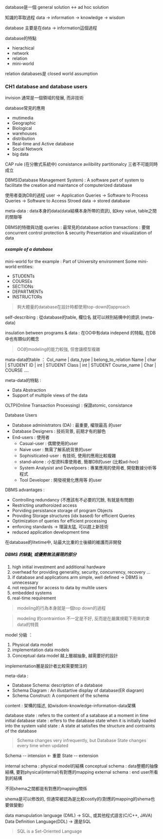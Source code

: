 database是一個 general solution <-> ad hoc solution

知識的萃取過程
data -> information -> knowledge -> wisdom

database 主要是在data -> information這個過程

database的特點
- hierachical
- network
- relation
- mini-world 



relation databases是 closed world assumption

### CH1 database and database users

invision 通常是一個領域的發展, 而非技術

database常見的應用
- mutimedia 
- Geographic
- Biological
- warehouses
- distribution
- Real-time and Active database
- Social Network
- big data

CAP rule (在分散式系統中)
consistance
avilibility
partitionalcy
三者不可能同時成立

DBMS(Database Management System) : A software part of system to facilitate the creation and maintance of computerized database

使用者查詢DB的過程
user -> Application Queries -> Software to Process Queries -> Software to Access Stroed data -> stored database


meta-data : data本身的data(data結構本身所帶的資訊), 如key value, table之間的關聯等

DBMS的特徵與功能
queries : 最常見的database action
transactions : 要做concurrent control
protection & security
Presentation and visualization of data

##### example of a database
mini-world for the example : Part of University environment
Some mini-world entities:
- STUDENTs
- COURSEs
- SECTIONs
- DEPARTMENTs
- INSTRUCTORs

> 夠大體量的database在設計時都使用top-down的approach

self-describing : 從database的table, 欄位名 就可以辨別結構中的資訊 (meta-data)

insulation between programs & data :  在OO中有data independ 的特點, 在DB中也有類似的概念

>  OO的modeling的能力較強, 但會讓模型複雜

mata-data的table ： 
Col_name | data_type | belong_to_relation
Name | char | STUDENT
ID | int | STUDENT
Class | int | STUDENT
Course_name | Char | COURSE
....

meta-data的特點 : 
- Data Abstraction 
- Support of multipile views of the data


OLTP(Online Transaction Processing) : 保證atomic, consistance

Database Users
- Database administrators (DA) : 最重要, 權限最高 的user
- Database Designers : 技術背景, 前期才有的腳色
- End-users : 使用者
	- Casual-user : 偶爾使用的user
	- Naive user : 無需了解系統背景的user
	- Sophisiticated-user : 有技術, 使用的應用比較複雜
	- stand-alone : 小型資料庫使用者, 簡單DB的user (比較ad-hoc)
	- System Analysist and Develpoers : 專業應用的使用者, 開發數據分析等程式
	- Tool Developer : 開發視覺化應用等 的user

DBMS advantages : 
- Controlling redundancy (不應該有不必要的冗餘, 有就是有問題)
- Restricting unathoroized access
- Porviding persistance storage of program Objects
- Providing Storage structures (idx based) for efficient Queries
- Optimization of queries for efficient processing
- enforcing standards -> 理論太猛, 可以趕上新技術
- reduced application development time



在database的litetime中, 站最大比重的士後續的維護而非開發


##### DBMS 的缺點, 或優勢無法展現的部分
1. high initial investment and additional hardware
2. overhead for providing generality, security, concurrency, recovery ...
3. if database and applications arm simple, well defined -> DBMS is unnecessary
4. not required for access to data by multile users
5. embedded systems
6. real-time requirement

> modeling的行為本身就是一個top down的過程

> modeling 的contraintion 不一定是不好, 反而是在嚴厲規範下用來約束data的特質

model 分級 ： 
1. Physical data model
2. implementation data models
3. Conceptual data model
越上層越抽象, 越需要好的設計

implementation層是設計者比較需要關注的

meta-data : 
- Database Schema: description of a database
- Schema Diagram : An illustartive display of database(ER diagram)
- Schema Construct: A component of the schema

content : 架構的描述, 如wisdom-knowledge-information-data架構

database state : refers to the content of a satabase at a moment in time
initial database state : erfers to the database state when it is initially loaded into the system
valid state : A state at satisfies the structure and contraints of the database

> Schema changes very infrequently, but Database State changes every time when updated

Schema -- intension  <- 重要
State -- extension

internal schema : physical model的結構
conceptual schema : data整體的抽像結構, 要對physical(internal)有對應的mapping
external schema : end user所看到的結構

不同shema之間都是有對應的mapping關係

shema是可以修改的, 但通常被認為是比較costly的(對應的mapping的shema也要做變動)

data manupulation language (DML) -> SQL, 或其他程式語言(C/C++, JAVA)
Data Definition Language(DDL) -> 還是SQL

> SQL is a Set-Oriented Language

